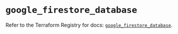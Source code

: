 # `google_firestore_database`

Refer to the Terraform Registry for docs: [`google_firestore_database`](https://registry.terraform.io/providers/hashicorp/google-beta/6.11.0/docs/resources/google_firestore_database).
